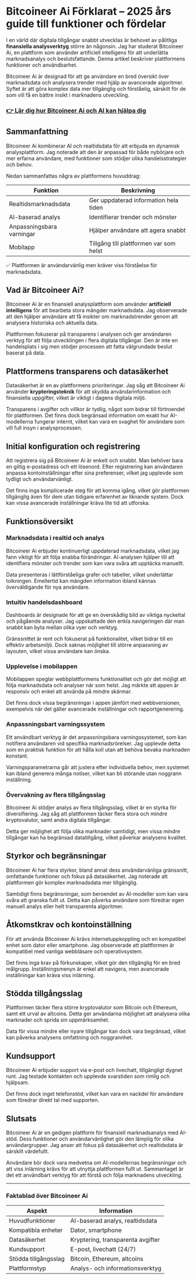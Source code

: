 # Bitcoineer Ai Förklarat – 2025 års guide till funktioner och fördelar
 

I en värld där digitala tillgångar snabbt utvecklas är behovet av pålitliga **finansiella analysverktyg** större än någonsin. Jag har studerat Bitcoineer Ai, en plattform som använder artificiell intelligens för att underlätta marknadsanalys och beslutsfattande. Denna artikel beskriver plattformens funktioner och användbarhet.

Bitcoineer Ai är designad för att ge användare en bred översikt över marknadsdata och analysera trender med hjälp av avancerade algoritmer. Syftet är att göra komplex data mer tillgänglig och förståelig, särskilt för de som vill få en bättre insikt i marknadens utveckling.

### [👉 Lär dig hur Bitcoineer Ai och AI kan hjälpa dig](https://is.gd/ZBAm8V)
## Sammanfattning

Bitcoineer Ai kombinerar AI och realtidsdata för att erbjuda en dynamisk analysplattform. Jag noterade att den är anpassad för både nybörjare och mer erfarna användare, med funktioner som stödjer olika handelsstrategier och behov.

Nedan sammanfattas några av plattformens huvuddrag:

| Funktion                | Beskrivning                             |
|------------------------|---------------------------------------|
| Realtidsmarknadsdata   | Ger uppdaterad information hela tiden |
| AI-baserad analys      | Identifierar trender och mönster       |
| Anpassningsbara varningar | Hjälper användare att agera snabbt    |
| Mobilapp               | Tillgång till plattformen var som helst|

✅ Plattformen är användarvänlig men kräver viss förståelse för marknadsdata.

## Vad är Bitcoineer Ai?

Bitcoineer Ai är en finansiell analysplattform som använder **artificiell intelligens** för att bearbeta stora mängder marknadsdata. Jag observerade att den hjälper användare att få insikter om marknadstrender genom att analysera historiska och aktuella data.

Plattformen fokuserar på transparens i analysen och ger användaren verktyg för att följa utvecklingen i flera digitala tillgångar. Den är inte en handelsplats i sig men stödjer processen att fatta välgrundade beslut baserat på data.

## Plattformens transparens och datasäkerhet

Datasäkerhet är en av plattformens prioriteringar. Jag såg att Bitcoineer Ai använder **krypteringsteknik** för att skydda användarinformation och finansiella uppgifter, vilket är viktigt i dagens digitala miljö.

Transparens i avgifter och villkor är tydlig, något som bidrar till förtroendet för plattformen. Det finns dock begränsad information om exakt hur AI-modellerna fungerar internt, vilket kan vara en svaghet för användare som vill full insyn i analysprocessen.

## Initial konfiguration och registrering

Att registrera sig på Bitcoineer Ai är enkelt och snabbt. Man behöver bara en giltig e-postadress och ett lösenord. Efter registrering kan användaren anpassa kontoinställningar efter sina preferenser, vilket jag upplevde som tydligt och användarvänligt.

Det finns inga komplicerade steg för att komma igång, vilket gör plattformen tillgänglig även för dem utan tidigare erfarenhet av liknande system. Dock kan vissa avancerade inställningar kräva lite tid att utforska.

## Funktionsöversikt

### Marknadsdata i realtid och analys

Bitcoineer Ai erbjuder kontinuerligt uppdaterad marknadsdata, vilket jag fann viktigt för att följa snabba förändringar. AI-analysen hjälper till att identifiera mönster och trender som kan vara svåra att upptäcka manuellt.

Data presenteras i lättförståeliga grafer och tabeller, vilket underlättar tolkningen. Emellertid kan mängden information ibland kännas överväldigande för nya användare.

### Intuitiv handelsdashboard

Dashboards är designade för att ge en överskådlig bild av viktiga nyckeltal och pågående analyser. Jag uppskattade den enkla navigeringen där man snabbt kan byta mellan olika vyer och verktyg.

Gränssnittet är rent och fokuserat på funktionalitet, vilket bidrar till en effektiv arbetsmiljö. Dock saknas möjlighet till större anpassning av layouten, vilket vissa användare kan önska.

### Upplevelse i mobilappen

Mobilappen speglar webbplattformens funktionalitet och gör det möjligt att följa marknadsdata och analyser när som helst. Jag märkte att appen är responsiv och enkel att använda på mindre skärmar.

Det finns dock vissa begränsningar i appen jämfört med webbversionen, exempelvis när det gäller avancerade inställningar och rapportgenerering.

### Anpassningsbart varningssystem

Ett användbart verktyg är det anpassningsbara varningssystemet, som kan notifiera användaren vid specifika marknadsrörelser. Jag upplevde detta som en praktisk funktion för att hålla koll utan att behöva bevaka marknaden konstant.

Varningsparametrarna går att justera efter individuella behov, men systemet kan ibland generera många notiser, vilket kan bli störande utan noggrann inställning.

### Övervakning av flera tillgångsslag

Bitcoineer Ai stödjer analys av flera tillgångsslag, vilket är en styrka för diversifiering. Jag såg att plattformen täcker flera stora och mindre kryptovalutor, samt andra digitala tillgångar.

Detta ger möjlighet att följa olika marknader samtidigt, men vissa mindre tillgångar kan ha begränsad datatillgång, vilket påverkar analysens kvalitet.

## Styrkor och begränsningar

Bitcoineer Ai har flera styrkor, bland annat dess användarvänliga gränssnitt, omfattande funktioner och fokus på datasäkerhet. Jag noterade att plattformen gör komplex marknadsdata mer tillgänglig.

Samtidigt finns begränsningar, som beroendet av AI-modeller som kan vara svåra att granska fullt ut. Detta kan påverka användare som föredrar egen manuell analys eller helt transparenta algoritmer.

## Åtkomstkrav och kontoinställning

För att använda Bitcoineer Ai krävs internetuppkoppling och en kompatibel enhet som dator eller smartphone. Jag observerade att plattformen är kompatibel med vanliga webbläsare och operativsystem.

Det finns inga krav på förkunskaper, vilket gör den tillgänglig för en bred målgrupp. Inställningsmenyn är enkel att navigera, men avancerade inställningar kan kräva viss inlärning.

## Stödda tillgångsslag

Plattformen täcker flera större kryptovalutor som Bitcoin och Ethereum, samt ett urval av altcoins. Detta ger användarna möjlighet att analysera olika marknader och sprida sin uppmärksamhet.

Data för vissa mindre eller nyare tillgångar kan dock vara begränsad, vilket kan påverka analysens omfattning och noggrannhet.

## Kundsupport

Bitcoineer Ai erbjuder support via e-post och livechatt, tillgängligt dygnet runt. Jag testade kontakten och upplevde svarstiden som rimlig och hjälpsam.

Det finns dock inget telefonstöd, vilket kan vara en nackdel för användare som föredrar direkt tal med supporten.

## Slutsats

Bitcoineer Ai är en gedigen plattform för finansiell marknadsanalys med AI-stöd. Dess funktioner och användarvänlighet gör den lämplig för olika användargrupper. Jag anser att fokus på datasäkerhet och realtidsdata är särskilt värdefullt.

Användare bör dock vara medvetna om AI-modellernas begränsningar och att viss inlärning krävs för att utnyttja plattformen fullt ut. Sammantaget är det ett användbart verktyg för att förstå och följa marknadens utveckling.

---

### Faktablad över Bitcoineer Ai

| Aspekt               | Information                          |
|----------------------|------------------------------------|
| Huvudfunktioner      | AI-baserad analys, realtidsdata    |
| Kompatibla enheter   | Dator, smartphone                   |
| Datasäkerhet         | Kryptering, transparenta avgifter  |
| Kundsupport          | E-post, livechatt (24/7)           |
| Stödda tillgångsslag | Bitcoin, Ethereum, altcoins         |
| Plattformstyp        | Analys- och informationsverktyg     |
